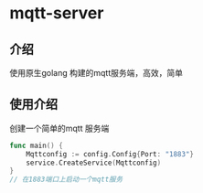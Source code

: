 # mqtt-server

## 介绍 

使用原生golang 构建的mqtt服务端，高效，简单

## 使用介绍

创建一个简单的mqtt 服务端

```go
func main() {
	Mqttconfig := config.Config{Port: "1883"}
	service.CreateService(Mqttconfig)
}
// 在1883端口上启动一个mqtt服务
```



